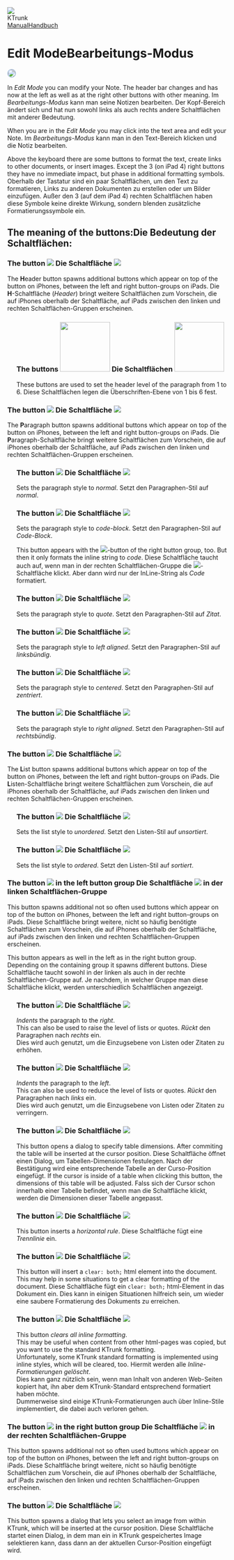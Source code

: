 <div class="logoRow">
  <div class="logoColumn logoColumnLeft">
    <img src="./../logo120.png">
  </div>
  <div class="logoColumn logoColumnRight">
    <div class="vCentered">
      <div class="logoTitle">KTrunk</div>
      <div class="logoTitle"><a href="./../Manual.html"><span class="en">Manual</span><span class="de">Handbuch</span></a></div>
    </div>
  </div>
</div>
<h1>
  <span class="en">Edit Mode</span><span class="de">Bearbeitungs-Modus</span>
</h1>
<img src="EditMode.jpg" style="border: 2px solid #B0C4DE; border-radius: 10px;">
<p>
  <span class="en">In <i>Edit Mode</i> you can modify your Note. The header bar changes and has now at the left as well as at the right other buttons with other meaning.</span>
  <span class="de">Im <i>Bearbeitungs-Modus</i> kann man seine Notizen bearbeiten. Der Kopf-Bereich ändert sich und hat nun sowohl links als auch rechts andere Schaltflächen mit anderer Bedeutung.</span>
</p>
<p>
  <span class="en">When you are in the <i>Edit Mode</i> you may click into the text area and edit your Note.</span>
  <span class="de">Im <i>Bearbeitungs-Modus</i> kann man in den Text-Bereich klicken und die Notiz bearbeiten.</span>
</p>
<p>
  <span class="en">Above the keyboard there are some buttons to format the text, create links to other documents, or insert images. Except the 3 (on iPad 4) right buttons they have no immediate impact, but phase in additional formatting symbols.</span>
  <span class="de">Oberhalb der Tastatur sind ein paar Schaltflächen, um den Text zu formatieren, Links zu anderen Dokumenten zu erstellen oder um Bilder einzufügen. Außer den 3 (auf dem iPad 4) rechten Schaltflächen haben diese Symbole keine direkte Wirkung, sondern blenden zusätzliche Formatierungssymbole ein.</span>
</p>
<h2>
  <span class="en">The meaning of the buttons:</span><span class="de">Die Bedeutung der Schaltflächen:</span>
</h2>
<h3>
  <span class="en">The button <img src="buttons/headerButtons.jpg" class="inLine"></span>
  <span class="de">Die Schaltfläche <img src="buttons/headerButtons.jpg" class="inLine"></span>
</h3>
<p>
  <span class="en">The <b>H</b>eader button spawns additional buttons which appear on top of the button on iPhones, between the left and right button-groups on iPads.</span>
  <span class="de">Die <b>H</b>-Schaltfläche (<i>Header</i>) bringt weitere Schaltflächen zum Vorschein, die auf iPhones oberhalb der Schaltfläche, auf iPads zwischen den linken und rechten Schaltflächen-Gruppen erscheinen.</span>
</p>
<div style="margin-left: 1.5em">
  <h3>
    <span class="en">The buttons <img src="buttons/h1-h6.jpg" class="inLine" style="Width: 7em;"></span>
    <span class="de">Die Schaltflächen <img src="buttons/h1-h6.jpg" class="inLine" style="Width: 7em;"></span>
  </h3>
  <p>
    <span class="en">These buttons are used to set the header level of the paragraph from 1 to 6.</span>
    <span class="de">Diese Schaltflächen legen die Überschriften-Ebene von 1 bis 6 fest.</span>
  </p>
</div>
<h3>
  <span class="en">The button <img src="buttons/paragraphButtons.jpg" class="inLine"></span>
  <span class="de">Die Schaltfläche <img src="buttons/paragraphButtons.jpg" class="inLine"></span>
</h3>
<p>
  <span class="en">The <b>P</b>aragraph button spawns additional buttons which appear on top of the button on iPhones, between the left and right button-groups on iPads.</span>
  <span class="de">Die <b>P</b>aragraph-Schaltfläche bringt weitere Schaltflächen zum Vorschein, die auf iPhones oberhalb der Schaltfläche, auf iPads zwischen den linken und rechten Schaltflächen-Gruppen erscheinen.</span>
</p>
<div style="margin-left: 1.5em">
  <h3>
    <span class="en">The button <img src="buttons/paragraph.jpg" class="inLine"></span>
    <span class="de">Die Schaltfläche <img src="buttons/paragraph.jpg" class="inLine"></span>
  </h3>
  <p>
    <span class="en">Sets the paragraph style to <i>normal</i>.</span>
    <span class="de">Setzt den Paragraphen-Stil auf <i>normal</i>.</span>
  </p>
  <h3>
    <span class="en">The button <img src="buttons/code.jpg" class="inLine"></span>
    <span class="de">Die Schaltfläche <img src="buttons/code.jpg" class="inLine"></span>
  </h3>
  <p>
    <span class="en">Sets the paragraph style to <i>code-block</i>.</span>
    <span class="de">Setzt den Paragraphen-Stil auf <i>Code-Block</i>.</span>
  </p>  
  <p>
    <span class="en">This button appears with the <img src="buttons/hEllip.jpg" class="inLine">-button of the right button group, too. But then it only formats the inline string to <i>code</i>.</span>
    <span class="de">Diese Schaltfläche taucht auch auf, wenn man in der rechten Schaltflächen-Gruppe die <img src="buttons/hEllip.jpg" class="inLine">-Schaltfläche klickt. Aber dann wird nur der InLine-String als <i>Code</i> formatiert.</span>
  </p>
  <h3>
    <span class="en">The button <img src="buttons/quote.jpg" class="inLine"></span>
    <span class="de">Die Schaltfläche <img src="buttons/quote.jpg" class="inLine"></span>
  </h3>
  <p>
    <span class="en">Sets the paragraph style to <i>quote</i>.</span>
    <span class="de">Setzt den Paragraphen-Stil auf <i>Zitat</i>.</span>
  </p>
  <h3>
    <span class="en">The button <img src="buttons/alignLeft.jpg" class="inLine"></span>
    <span class="de">Die Schaltfläche <img src="buttons/alignLeft.jpg" class="inLine"></span>
  </h3>
  <p>
    <span class="en">Sets the paragraph style to <i>left aligned</i>.</span>
    <span class="de">Setzt den Paragraphen-Stil auf <i>linksbündig</i>.</span>
  </p>
  <h3>
    <span class="en">The button <img src="buttons/alignCentered.jpg" class="inLine"></span>
    <span class="de">Die Schaltfläche <img src="buttons/alignCentered.jpg" class="inLine"></span>
  </h3>
  <p>
    <span class="en">Sets the paragraph style to <i>centered</i>.</span>
    <span class="de">Setzt den Paragraphen-Stil auf <i>zentriert</i>.</span>
  </p>
  <h3>
    <span class="en">The button <img src="buttons/alignRight.jpg" class="inLine"></span>
    <span class="de">Die Schaltfläche <img src="buttons/alignRight.jpg" class="inLine"></span>
  </h3>
  <p>
    <span class="en">Sets the paragraph style to <i>right aligned</i>.</span>
    <span class="de">Setzt den Paragraphen-Stil auf <i>rechtsbündig</i>.</span>
  </p>
</div>
<h3>
  <span class="en">The button <img src="buttons/listButtons.jpg" class="inLine"></span>
  <span class="de">Die Schaltfläche <img src="buttons/listButtons.jpg" class="inLine"></span>
</h3>
<p>
  <span class="en">The <b>L</b>ist button spawns additional buttons which appear on top of the button on iPhones, between the left and right button-groups on iPads.</span>
  <span class="de">Die <b>L</b>isten-Schaltfläche bringt weitere Schaltflächen zum Vorschein, die auf iPhones oberhalb der Schaltfläche, auf iPads zwischen den linken und rechten Schaltflächen-Gruppen erscheinen.</span>
</p>
<div style="margin-left: 1.5em">
  <h3>
    <span class="en">The button <img src="buttons/ul.jpg" class="inLine"></span>
    <span class="de">Die Schaltfläche <img src="buttons/ul.jpg" class="inLine"></span>
  </h3>
  <p>
    <span class="en">Sets the list style to <i>unordered</i>.</span>
    <span class="de">Setzt den Listen-Stil auf <i>unsortiert</i>.</span>
  </p>
  <h3>
    <span class="en">The button <img src="buttons/ol.jpg" class="inLine"></span>
    <span class="de">Die Schaltfläche <img src="buttons/ol.jpg" class="inLine"></span>
  </h3>
  <p>
    <span class="en">Sets the list style to <i>ordered</i>.</span>
    <span class="de">Setzt den Listen-Stil auf <i>sortiert</i>.</span>
  </p>
</div>
<h3>
  <span class="en">The button <img src="buttons/hEllip.jpg" class="inLine"> in the left button group</span>
  <span class="de">Die Schaltfläche <img src="buttons/hEllip.jpg" class="inLine"> in der linken Schaltflächen-Gruppe</span>
</h3>
<p>
  <span class="en">This button spawns additional not so often used buttons which appear on top of the button on iPhones, between the left and right button-groups on iPads.</span>
  <span class="de">Diese Schaltfläche bringt weitere, nicht so häufig benötigte Schaltflächen zum Vorschein, die auf iPhones oberhalb der Schaltfläche, auf iPads zwischen den linken und rechten Schaltflächen-Gruppen erscheinen.</span>
</p>
<p>
  <span class="en">This button appears as well in the left as in the right button group. Depending on the containing group it spawns different buttons.</span>
  <span class="de">Diese Schaltfläche taucht sowohl in der linken als auch in der rechte Schaltflächen-Gruppe auf. Je nachdem, in welcher Gruppe man diese Schaltfläche klickt, werden unterschiedlich Schaltflächen angezeigt.</span>
</p>
<div style="margin-left: 1.5em">
  <h3>
    <span class="en">The button <img src="buttons/indentRight.jpg" class="inLine"></span>
    <span class="de">Die Schaltfläche <img src="buttons/indentRight.jpg" class="inLine"></span>
  </h3>
  <p>
    <span class="en"><i>Indents</i> the paragraph to the <i>right</i>.<br>This can also be used to raise the level of lists or quotes.</span>
    <span class="de"><i>Rückt</i> den Paragraphen nach <i>rechts</i> ein.<br>Dies wird auch genutzt, um die Einzugsebene von Listen oder Zitaten zu erhöhen.</span>
  </p>
  <h3>
    <span class="en">The button <img src="buttons/indentLeft.jpg" class="inLine"></span>
    <span class="de">Die Schaltfläche <img src="buttons/indentLeft.jpg" class="inLine"></span>
  </h3>
  <p>
    <span class="en"><i>Indents</i> the paragraph to the <i>left</i>.<br>This can also be used to reduce the level of lists or quotes.</span>
    <span class="de"><i>Rückt</i> den Paragraphen nach <i>links</i> ein.<br>Dies wird auch genutzt, um die Einzugsebene von Listen oder Zitaten zu verringern.</span>
  </p>  
  <h3>
    <span class="en">The button <img src="buttons/table.jpg" class="inLine"></span>
    <span class="de">Die Schaltfläche <img src="buttons/table.jpg" class="inLine"></span>
  </h3>
  <p>
    <span class="en">This button opens a dialog to specify table dimensions. After commiting the table will be inserted at the cursor position.</span>
    <span class="de">Diese Schaltfläche öffnet einen Dialog, um Tabellen-Dimensionen festulegen. Nach der Bestätigung wird eine entsprechende Tabelle an der Curso-Position eingefügt.</span>
    <span class="en">If the cursor is inside of a table when clicking this button, the dimensions of this table will be adjusted.</span>
    <span class="de">Falss sich der Cursor schon innerhalb einer Tabelle befindet, wenn man die Schaltfläche klickt, werden die Dimensionen dieser Tabelle angepasst.</span>
  <h3>
    <span class="en">The button <img src="buttons/hr.jpg" class="inLine"></span>
    <span class="de">Die Schaltfläche <img src="buttons/hr.jpg" class="inLine"></span>
  </h3>
  <p>
    <span class="en">This button inserts a <i>horizontal rule</i>.</span>
    <span class="de">Diese Schaltfläche fügt eine <i>Trennlinie</i> ein.</span>
  </p>
  <h3>
    <span class="en">The button <img src="buttons/clearBoth.jpg" class="inLine"></span>
    <span class="de">Die Schaltfläche <img src="buttons/clearBoth.jpg" class="inLine"></span>
  </h3>
  <p>
    <span class="en">This button will insert a <code>clear: both;</code> html element into the document. This may help in some situations to get a clear formatting of the document.</span>
    <span class="de">Diese Schaltfläche fügt ein <code>clear: both;</code> html-Element in das Dokument ein. Dies kann in einigen Situationen hilfreich sein, um wieder eine saubere Formatierung des Dokuments zu erreichen.</span>
  </p>
  <h3>
    <span class="en">The button <img src="buttons/clearStyles.jpg" class="inLine"></span>
    <span class="de">Die Schaltfläche <img src="buttons/clearStyles.jpg" class="inLine"></span>
  </h3>
  <p>
    <span class="en">This button <i>clears all inline formatting</i>.<br>This may be useful when content from other html-pages was copied, but you want to use the standard KTrunk formatting.<br>Unfortunately, some KTrunk standard formatting is implemented using inline styles, which will be cleared, too.</span>
    <span class="de">Hiermit werden alle <i>Inline-Formatierungen gelöscht</i>.<br>Dies kann ganz nützlich sein, wenn man Inhalt von anderen Web-Seiten kopiert hat, ihn aber dem KTrunk-Standard entsprechend formatiert haben möchte.<br>Dummerweise sind einige KTrunk-Formatierungen auch über Inline-Stile implementiert, die dabei auch verloren gehen.</span>
  </p>
</div>
<h3>
  <span class="en">The button <img src="buttons/hEllip.jpg" class="inLine"> in the right button group</span>
  <span class="de">Die Schaltfläche <img src="buttons/hEllip.jpg" class="inLine"> in der rechten Schaltflächen-Gruppe</span>
</h3>
<p>
  <span class="en">This button spawns additional not so often used buttons which appear on top of the button on iPhones, between the left and right button-groups on iPads.</span>
  <span class="de">Diese Schaltfläche bringt weitere, nicht so häufig benötigte Schaltflächen zum Vorschein, die auf iPhones oberhalb der Schaltfläche, auf iPads zwischen den linken und rechten Schaltflächen-Gruppen erscheinen.</span>
</p>
<h3>
  <span class="en">The button <img src="buttons/img.JPG" class="inLine"></span>
  <span class="de">Die Schaltfläche <img src="buttons/img.JPG" class="inLine"></span>
</h3>
<p>
  <span class="en">This button spawns a dialog that lets you select an image from within KTrunk, which will be inserted at the cursor position.</span>
  <span class="de">Diese Schaltfläche startet einen Dialog, in dem man ein in KTrunk gespeichertes Image selektieren kann, dass dann an der aktuellen Cursor-Position eingefügt wird.</span>
</p>

<p>
  <span class="en"></span>
  <span class="de"></span>
</p>
<p>
  <span class="en"></span>
  <span class="de"></span>
</p>
<p>
  <span class="en"></span>
  <span class="de"></span>
</p>
<p>
  <span class="en"></span>
  <span class="de"></span>
</p>
<p>
  <span class="en"></span>
  <span class="de"></span>
</p>
